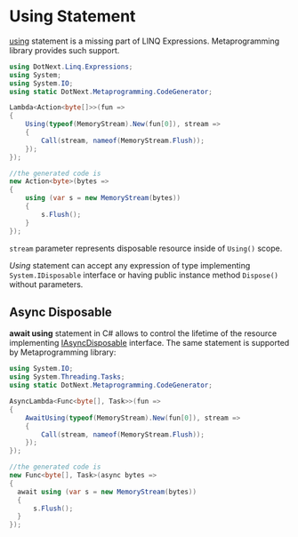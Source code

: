 Using Statement
====
[using](https://docs.microsoft.com/en-us/dotnet/csharp/language-reference/keywords/using-statement) statement is a missing part of LINQ Expressions. Metaprogramming library provides such support. 

```csharp
using DotNext.Linq.Expressions;
using System;
using System.IO;
using static DotNext.Metaprogramming.CodeGenerator;

Lambda<Action<byte[]>>(fun => 
{
    Using(typeof(MemoryStream).New(fun[0]), stream => 
    {
        Call(stream, nameof(MemoryStream.Flush));
    });
});

//the generated code is
new Action<byte>(bytes =>
{
    using (var s = new MemoryStream(bytes))
    {
        s.Flush();
    }
});
```

`stream` parameter represents disposable resource inside of `Using()` scope.

_Using_ statement can accept any expression of type implementing `System.IDisposable` interface or having public instance method `Dispose()` without parameters.

## Async Disposable
**await using** statement in C# allows to control the lifetime of the resource implementing [IAsyncDisposable](https://docs.microsoft.com/en-us/dotnet/api/system.iasyncdisposable) interface. The same statement is supported by Metaprogramming library:
```csharp
using System.IO;
using System.Threading.Tasks;
using static DotNext.Metaprogramming.CodeGenerator;

AsyncLambda<Func<byte[], Task>>(fun => 
{
    AwaitUsing(typeof(MemoryStream).New(fun[0]), stream => 
    {
        Call(stream, nameof(MemoryStream.Flush));
    });
});

//the generated code is
new Func<byte[], Task>(async bytes => 
{
  await using (var s = new MemoryStream(bytes))
  {
      s.Flush();
  }
});
```